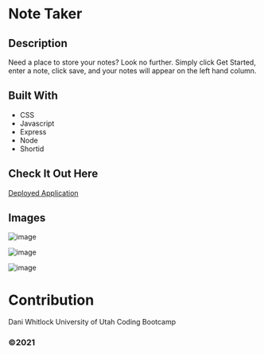 # Note Taker 

## Description
Need a place to store your notes? Look no further. Simply click Get Started, enter a note, click save, and your notes will appear on the left hand column. 

## Built With 
* CSS
* Javascript
* Express
* Node
* Shortid

## Check It Out Here
[Deployed Application](https://floating-meadow-68725.herokuapp.com/)

## Images

![image](https://user-images.githubusercontent.com/72768805/112739054-3b3c3080-8f2e-11eb-9ff5-ab0112a70ffc.png)

![image](https://user-images.githubusercontent.com/72768805/112739175-5bb8ba80-8f2f-11eb-9ee0-0ba0110aadfc.png)

![image](https://user-images.githubusercontent.com/72768805/112739203-7ee36a00-8f2f-11eb-954b-daa223378407.png)

# Contribution
Dani Whitlock
University of Utah Coding Bootcamp

###  ©️2021 

